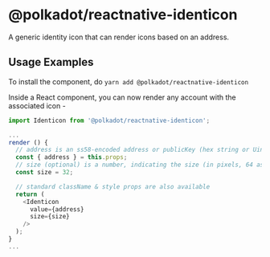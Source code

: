 # @polkadot/reactnative-identicon

A generic identity icon that can render icons based on an address.

## Usage Examples

To install the component, do `yarn add @polkadot/reactnative-identicon`

Inside a React component, you can now render any account with the associated icon -

```javascript
import Identicon from '@polkadot/reactnative-identicon';

...
render () {
  // address is an ss58-encoded address or publicKey (hex string or Uint8Array)
  const { address } = this.props;
  // size (optional) is a number, indicating the size (in pixels, 64 as default)
  const size = 32;

  // standard className & style props are also available
  return (
    <Identicon
      value={address}
      size={size}
    />
  );
}
...
```
